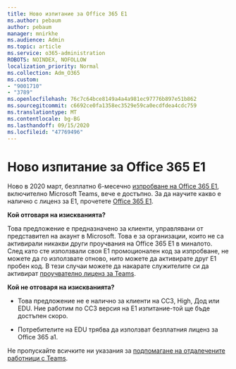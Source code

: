```yaml
---
title: Ново изпитание за Office 365 E1
ms.author: pebaum
author: pebaum
manager: mnirkhe
ms.audience: Admin
ms.topic: article
ms.service: o365-administration
ROBOTS: NOINDEX, NOFOLLOW
localization_priority: Normal
ms.collection: Adm_O365
ms.custom:
- "9001710"
- "3789"
ms.openlocfilehash: 76c7c64bce8149a4a4a981ec97776b897e51b862
ms.sourcegitcommit: c6692ce0fa1358ec3529e59ca0ecdfdea4cdc759
ms.translationtype: MT
ms.contentlocale: bg-BG
ms.lasthandoff: 09/15/2020
ms.locfileid: "47769496"
---
```

# <a name="new-office-365-e1-trial"></a>Ново изпитание за Office 365 E1

Ново в 2020 март, безплатно 6-месечно [изпробване на Office 365 Е1](https://docs.microsoft.com/MicrosoftTeams/e1-trial-license), включително Microsoft Teams, вече е достъпно. За да научите какво е налично с лиценз за E1, прочетете [Office 365 E1](https://www.microsoft.com/microsoft-365/business/office-365-enterprise-e1-business-software).

**Кой отговаря на изискванията?**

Това предложение е предназначено за клиенти, управлявани от представител на акаунт в Microsoft. Това е за организации, които не са активирали никакви други проучвания на Office 365 E1 в миналото. След като сте използвали своя E1 промоционален код за изпробване, не можете да го използвате отново, нито можете да активирате друг Е1 пробен код. В тези случаи можете да накарате служителите си да активират [проучвателно лиценз за Teams](https://docs.microsoft.com/MicrosoftTeams/teams-exploratory).

**Кой не отговаря на изискванията?**

- Това предложение не е налично за клиенти на ССЗ, High, Дод или EDU. Ние работим по ССЗ версия на Е1 изпитание-той ще бъде достъпен скоро.

 - Потребителите на EDU трябва да използват безплатния лиценз за Office 365 a1.

Не пропускайте всичките ни указания за [подпомагане на отдалечените работници с Teams](https://docs.microsoft.com/MicrosoftTeams/support-remote-work-with-teams).
